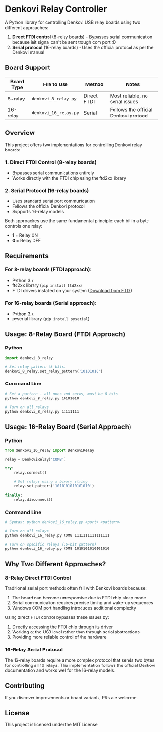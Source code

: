 # Denkovi Relay Controller

A Python library for controlling Denkovi USB relay boards using two different approaches:
1. **Direct FTDI control** (8-relay boards) - Bypasses serial communication because init signal can't be sent trough com port :D
2. **Serial protocol** (16-relay boards) - Uses the official protocol as per the Denkovi manual



## Board Support

| Board Type | File to Use | Method | Notes |
|------------|-------------|--------|-------|
| 8-relay | `denkovi_8_relay.py` | Direct FTDI | Most reliable, no serial issues |
| 16-relay | `denkovi_16_relay.py` | Serial | Follows the official Denkovi protocol |



## Overview

This project offers two implementations for controlling Denkovi relay boards:

### 1. Direct FTDI Control (8-relay boards)
- Bypasses serial communications entirely
- Works directly with the FTDI chip using the ftd2xx library


### 2. Serial Protocol (16-relay boards)
- Uses standard serial port communication
- Follows the official Denkovi protocol
- Supports 16-relay models

Both approaches use the same fundamental principle: each bit in a byte controls one relay:
- **1** = Relay ON  
- **0** = Relay OFF  

## Requirements

### For 8-relay boards (FTDI approach):
- Python 3.x
- ftd2xx library (`pip install ftd2xx`)
- FTDI drivers installed on your system ([Download from FTDI](https://ftdichip.com/drivers/))

### For 16-relay boards (Serial approach):
- Python 3.x
- pyserial library (`pip install pyserial`)

## Usage: 8-Relay Board (FTDI Approach)

### Python
```python
import denkovi_8_relay

# Set relay pattern (8 bits)
denkovi_8_relay.set_relay_pattern('10101010')
```

### Command Line
```bash
# Set a pattern - all ones and zeros, must be 8 bits
python denkovi_8_relay.py 10101010

# Turn on all relays
python denkovi_8_relay.py 11111111
```



## Usage: 16-Relay Board (Serial Approach)

### Python
```python
from denkovi_16_relay import DenkoviRelay

relay = DenkoviRelay('COM8')

try:
    relay.connect()
    
    # Set relays using a binary string
    relay.set_pattern('1010101010101010')
    
finally:
    relay.disconnect()
```

### Command Line
```bash
# Syntax: python denkovi_16_relay.py <port> <pattern>

# Turn on all relays
python denkovi_16_relay.py COM8 1111111111111111

# Turn on specific relays (16-bit pattern)
python denkovi_16_relay.py COM8 1010101010101010
```




## Why Two Different Approaches?

### 8-Relay Direct FTDI Control

Traditional serial port methods often fail with Denkovi boards because:
1. The board can become unresponsive due to FTDI chip sleep mode
2. Serial communication requires precise timing and wake-up sequences
3. Windows COM port handling introduces additional complexity

Using direct FTDI control bypasses these issues by:
1. Directly accessing the FTDI chip through its driver
2. Working at the USB level rather than through serial abstractions
3. Providing more reliable control of the hardware

### 16-Relay Serial Protocol

The 16-relay boards require a more complex protocol that sends two bytes 
for controlling all 16 relays. This implementation follows the official 
Denkovi documentation and works well for the 16-relay models.

## Contributing

If you discover improvements or board variants, PRs are welcome.



## License

This project is licensed under the MIT License.
